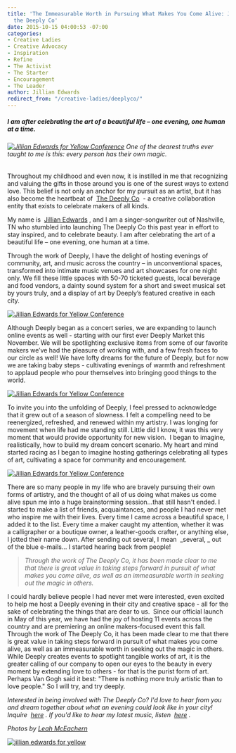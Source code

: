 ```yaml
---
title: 'The Immeasurable Worth in Pursuing What Makes You Come Alive: Jillian Edwards+
  the Deeply Co'
date: 2015-10-15 04:00:53 -07:00
categories:
- Creative Ladies
- Creative Advocacy
- Inspiration
- Refine
- The Activist
- The Starter
- Encouragement
- The Leader
author: Jillian Edwards
redirect_from: "/creative-ladies/deeplyco/"
---
```


##### I am after celebrating the art of a beautiful life – one evening, one human at a time.

###### [![Jillian Edwards for Yellow Conference](https://yellow-blog-images.imgix.net/2015/10/IMG_4157-formatted.jpg)](https://yellow-blog-images.imgix.net/2015/10/IMG_4157-formatted.jpg) One of the dearest truths ever taught to me is this: _every person has their own magic._

Throughout my childhood and even now, it is instilled in me that recognizing and valuing the gifts in those around you is one of the surest ways to extend love. This belief is not only an anchor for my pursuit as an artist, but it has also become the heartbeat of  [The Deeply Co](http://www.thedeeplyco.com/)  - a creative collaboration entity that exists to celebrate makers of all kinds. 

My name is  [Jillian Edwards](http://www.jillianedwards.com/) , and I am a singer-songwriter out of Nashville, TN who stumbled into launching The Deeply Co this past year in effort to stay inspired, and to celebrate beauty. I am after celebrating the art of a beautiful life – one evening, one human at a time.

Through the work of Deeply, I have the delight of hosting evenings of community, art, and music across the country – in unconventional spaces, transformed into intimate music venues and art showcases for one night only. We fill these little spaces with 50-70 ticketed guests, local beverage and food vendors, a dainty sound system for a short and sweet musical set by yours truly, and a display of art by Deeply’s featured creative in each city.

[![Jillian Edwards for Yellow Conference](https://yellow-blog-images.imgix.net/2015/10/IMG_3987-formatted.jpg)](https://yellow-blog-images.imgix.net/2015/10/IMG_3987-formatted.jpg)

Although Deeply began as a concert series, we are expanding to launch online events as well - starting with our first ever Deeply Market this November. We will be spotlighting exclusive items from some of our favorite makers we’ve had the pleasure of working with, and a few fresh faces to our circle as well! We have lofty dreams for the future of Deeply, but for now we are taking baby steps - cultivating evenings of warmth and refreshment to applaud people who pour themselves into bringing good things to the world.

[![Jillian Edwards for Yellow Conference](https://yellow-blog-images.imgix.net/2015/10/469B4275-formatted.jpg)](https://yellow-blog-images.imgix.net/2015/10/469B4275-formatted.jpg)

To invite you into the unfolding of Deeply, I feel pressed to acknowledge that it grew out of a season of slowness. I felt a compelling need to be reenergized, refreshed, and renewed within my artistry. I was longing for movement when life had me standing still. Little did I know, it was this very moment that would provide opportunity for new vision.  I began to imagine, realistically, how to build my dream concert scenario. My heart and mind started racing as I began to imagine hosting gatherings celebrating all types of art, cultivating a space for community and encouragement.

[![Jillian Edwards for Yellow Conference](https://yellow-blog-images.imgix.net/2015/10/469B4261-formatted.jpg)](https://yellow-blog-images.imgix.net/2015/10/469B4261-formatted.jpg)

There are so many people in my life who are bravely pursuing their own forms of artistry, and the thought of all of us doing what makes us come alive spun me into a huge brainstorming session…that still hasn't ended. I started to make a list of friends, acquaintances, and people I had never met who inspire me with their lives. Every time I came across a beautiful space, I added it to the list. Every time a maker caught my attention, whether it was a calligrapher or a boutique owner, a leather-goods crafter, or anything else, I jotted their name down. After sending out several, I mean  _several, _ out of the blue e-mails... I started hearing back from people!

> _Through the work of The Deeply Co, it has been made clear to me that there is great value in taking steps forward in pursuit of what makes you come alive, as well as an immeasurable worth in seeking out the magic in others._

I could hardly believe people I had never met were interested, even excited to help me host a Deeply evening in their city and creative space - all for the sake of celebrating the things that are dear to us.  Since our official launch in May of this year, we have had the joy of hosting 11 events across the country and are premiering an online makers-focused event this fall. Through the work of The Deeply Co, it has been made clear to me that there is great value in taking steps forward in pursuit of what makes you come alive, as well as an immeasurable worth in seeking out the magic in others. While Deeply creates events to spotlight tangible works of art, it is the greater calling of our company to open our eyes to the beauty in every moment by extending love to others - for that is the purist form of art. Perhaps Van Gogh said it best: "There is nothing more truly artistic than to love people." So I will try, and try deeply.

_Interested in being involved with The Deeply Co? I'd love to hear from you and dream together about what an evening could look like in your city! Inquire  [here](http://www.thedeeplyco.com/read-me-avenue/) . If you'd like to hear my latest music, listen  [here](https://itunes.apple.com/us/album/these-moments-single/id1039131201) ._

_Photos by [Leah McEachern](http://leahmceachernphotography.com/)_

[![jillian edwards for yellow](https://yellow-blog-images.imgix.net/2015/10/jillianedwards.jpg)](http://www.jillianedwards.com/#homepage)
